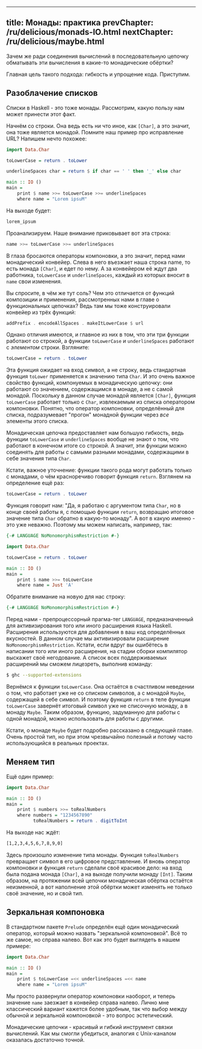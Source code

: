 ----
title: Монады: практика
prevChapter: /ru/delicious/monads-IO.html
nextChapter: /ru/delicious/maybe.html
----

Зачем же ради соединения вычислений в последовательную цепочку обматывать эти вычисления в какие-то монадические обёртки?

Главная цель такого подхода: гибкость и упрощение кода. Приступим.

## Разоблачение списков

Списки в Haskell - это тоже монады. Рассмотрим, какую пользу нам может принести этот факт.

Начнём со строки. Она ведь есть ни что иное, как `[Char]`, а это значит, она тоже является монадой. Помните наш пример про исправление URL? Напишем нечто похожее:

```haskell
import Data.Char 

toLowerCase = return . toLower

underlineSpaces char = return $ if char == ' ' then '_' else char

main :: IO ()
main =
    print $ name >>= toLowerCase >>= underlineSpaces
    where name = "Lorem ipsuM"
```

На выходе будет:

```bash
lorem_ipsum
```

Проанализируем. Наше внимание приковывает вот эта строка:

```haskell
name >>= toLowerCase >>= underlineSpaces
```

В глаза бросаются операторы компоновки, а это значит, перед нами монадический конвейер. Слева в него въезжает наша строка name, то есть монада `[Char]`, и едет по нему. А за конвейером её ждут два работника, `toLowerCase` и `underlineSpaces`, каждый из которых вносит в `name` свои изменения.

Вы спросите, в чём же тут соль? Чем это отличается от функций композиции и применения, рассмотренных нами в главе о функциональных цепочках? Ведь там мы тоже конструировали конвейер из трёх функций:

```haskell
addPrefix . encodeAllSpaces . makeItLowerCase $ url
```

Однако отличия имеются, и главное из них в том, что эти три функции работают со строкой, а функции `toLowerCase` и `underlineSpaces` работают с _элементом_ строки. Взгляните:

```haskell
toLowerCase = return . toLower
```

Эта функция ожидает на вход символ, а не строку, ведь стандартная функция `toLower` применяется к значению типа `Char`. И это очень важное свойство функций, компонуемых в монадическую цепочку: они работают со значением, содержащимся в монаде, а не с самой монадой. Поскольку в данном случае монадой является `[Char]`, функция `toLowerCase` работает только с `Char`, извлекаемым из списка оператором компоновки. Понятно, что оператор компоновки, определённый для списка, подразумевает "прогон" монадной функции через _все_ элементы этого списка.

Монадическая цепочка предоставляет нам большую гибкость, ведь функции `toLowerCase` и `underlineSpaces` вообще не знают о том, что работают в конечном итоге со строкой. А значит, эти функции можно соединять для работы с самыми разными монадами, содержащими в себе значения типа `Char`.

Кстати, важное уточнение: функции такого рода могут работать только с монадами, о чём красноречиво говорит функция `return`. Взглянем на определение ещё раз:

```haskell
toLowerCase = return . toLower
```

Функция говорит нам: "Да, я работаю с аргументом типа `Char`, но в конце своей работы я, с помощью функции `return`, возвращаю итоговое значение типа `Char` обратно в какую-то монаду". А вот в какую именно - это уже неважно. Поэтому мы можем написать, например, так:

```haskell
{-# LANGUAGE NoMonomorphismRestriction #-}

import Data.Char

toLowerCase = return . toLower

main :: IO ()
main =
    print $ name >>= toLowerCase
    where name = Just 'A'
```

Обратите внимание на новую для нас строку:

```haskell
{-# LANGUAGE NoMonomorphismRestriction #-}
```

Перед нами - препроцессорный прагма-тег `LANGUAGE`, предназначенный для активизирования того или иного расширения языка Haskell. Расширения используются для добавления в ваш код определённых вкусностей. В данном случае мы активизировали расширение `NoMonomorphismRestriction`. Кстати, если вдруг вы ошибётесь в написании того или иного расширения, на стадии сборки компилятор выскажет своё негодование. А список всех поддерживаемых расширений мы сможем лицезреть, выполнив команду:

```bash
$ ghc --supported-extensions
```

Вернёмся к функции `toLowerCase`. Она остаётся в счастливом неведении о том, что работает уже не со списком символов, а с монадой `Maybe`, содержащей в себе символ. И поэтому функция `return` в теле функции `toLowerCase` завернёт итоговый символ уже не списочную монаду, а в монаду `Maybe`. Таким образом, функцию, задуманную для работы с одной монадой, можно использовать для работы с другими.

Кстати, о монаде `Maybe` будет подробно рассказано в следующей главе. Очень простой тип, но при этом чрезвычайно полезный и потому часто использующийся в реальных проектах.

## Меняем тип

Ещё один пример:

```haskell
import Data.Char

main :: IO ()
main =
    print $ numbers >>= toRealNumbers
    where numbers = "1234567890"
          toRealNumbers = return . digitToInt
```

На выходе нас ждёт:

```bash
[1,2,3,4,5,6,7,8,9,0]
```

Здесь произошло изменение типа монады. Функция `toRealNumbers` превращает символ в его цифровое представление. И вновь оператор компоновки и функция `return` сделали своё красивое дело: на вход была подана монада `[Char]`, а на выходе получили монаду `[Int]`. Таким образом, на протяжении всей цепочки монадическая обёртка остаётся неизменной, а вот наполнение этой обёртки может изменять не только своё значение, но и свой тип.

## Зеркальная компоновка

В стандартном пакете `Prelude` определён ещё один монадический оператор, который можно назвать "зеркальной компоновкой". Всё то же самое, но справа налево. Вот как это будет выглядеть в нашем примере:

```haskell
import Data.Char

main :: IO ()
main =
    print $ toLowerCase =<< underlineSpaces =<< name
    where name = "Lorem ipsuM"
```

Мы просто развернули оператор компоновки наоборот, и теперь значение `name` заезжает в конвейер справа налево. Лично мне классический вариант кажется более удобным, так что выбор между обычной и зеркальной компоновкой - это вопрос эстетический.

Монадические цепочки - красивый и гибкий инструмент связки вычислений. Как мы смогли убедиться, аналогия с Unix-каналом оказалась достаточно точной.

